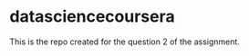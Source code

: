 datasciencecoursera
===================

This is the repo created for the question 2 of the assignment. 
